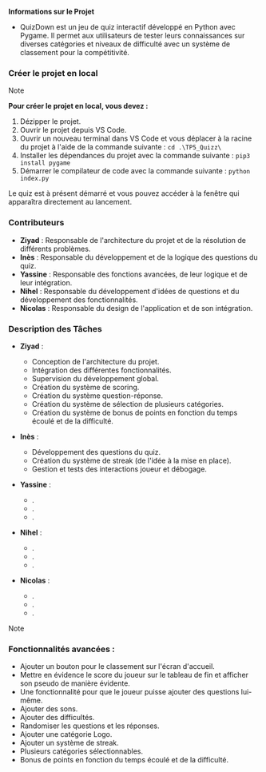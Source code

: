 **Informations sur le Projet**
- QuizDown est un jeu de quiz interactif développé en Python avec Pygame. Il permet aux utilisateurs de tester leurs connaissances sur diverses catégories et niveaux de difficulté avec un système de classement pour la compétitivité.

### Créer le projet en local
> [!NOTE]
> **Pour créer le projet en local, vous devez :**
> 1. Dézipper le projet.
> 2. Ouvrir le projet depuis VS Code.
> 3. Ouvrir un nouveau terminal dans VS Code et vous déplacer à la racine du projet à l'aide de la commande suivante : `cd .\TP5_Quizz\`
> 4. Installer les dépendances du projet avec la commande suivante : `pip3 install pygame`
> 5. Démarrer le compilateur de code avec la commande suivante : `python index.py`

Le quiz est à présent démarré et vous pouvez accéder à la fenêtre qui apparaîtra directement au lancement.

### Contributeurs

- **Ziyad** : Responsable de l'architecture du projet et de la résolution de différents problèmes.
- **Inès** : Responsable du développement et de la logique des questions du quiz.
- **Yassine** : Responsable des fonctions avancées, de leur logique et de leur intégration.
- **Nihel** : Responsable du développement d'idées de questions et du développement des fonctionnalités.
- **Nicolas** : Responsable du design de l'application et de son intégration.

### Description des Tâches

- **Ziyad** :
  - Conception de l'architecture du projet.
  - Intégration des différentes fonctionnalités.
  - Supervision du développement global.
  - Création du système de scoring.
  - Création du système question-réponse.
  - Création du système de sélection de plusieurs catégories.
  - Création du système de bonus de points en fonction du temps écoulé et de la difficulté.

- **Inès** :
  - Développement des questions du quiz.
  - Création du système de streak (de l'idée à la mise en place).
  - Gestion et tests des interactions joueur et débogage.

- **Yassine** :
  - .
  - .
  - .

- **Nihel** :
  - .
  - .
  - .

- **Nicolas** :
  - .
  - .
  - .

> [!NOTE]
> ### Fonctionnalités avancées :
> - Ajouter un bouton pour le classement sur l'écran d'accueil.
> - Mettre en évidence le score du joueur sur le tableau de fin et afficher son pseudo de manière évidente.
> - Une fonctionnalité pour que le joueur puisse ajouter des questions lui-même.
> - Ajouter des sons.
> - Ajouter des difficultés.
> - Randomiser les questions et les réponses.
> - Ajouter une catégorie Logo.
> - Ajouter un système de streak.
> - Plusieurs catégories sélectionnables.
> - Bonus de points en fonction du temps écoulé et de la difficulté.